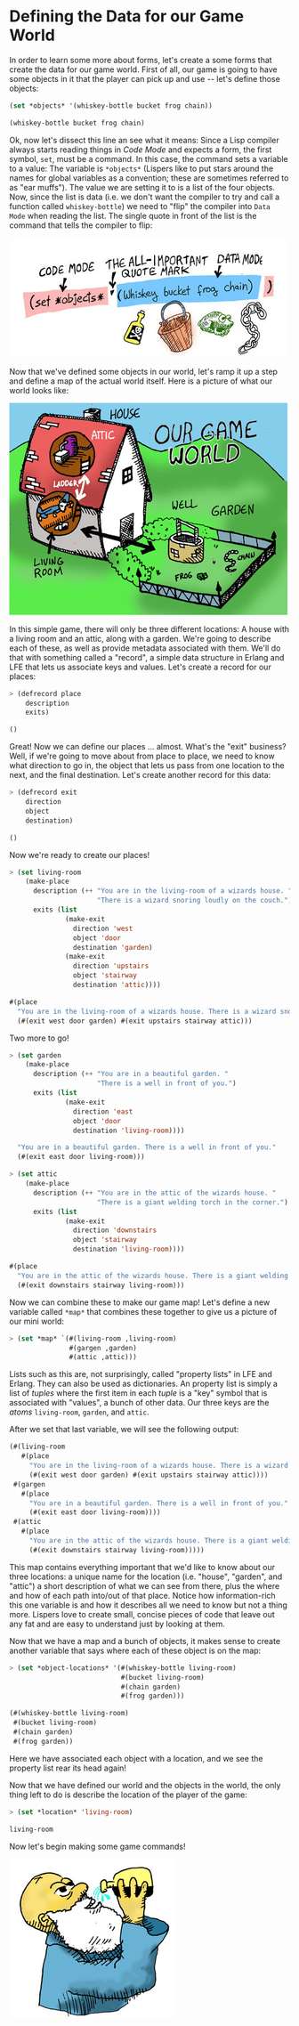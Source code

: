 # Defining the Data for our Game World

In order to learn some more about forms, let's create a some forms that create the data for our game world. First of all, our game is going to have some objects in it that the player can pick up and use -- let's define those objects:

```lisp
(set *objects* '(whiskey-bottle bucket frog chain))
```
```lisp
(whiskey-bottle bucket frog chain)
```

Ok, now let's dissect this line an see what it means: Since a Lisp compiler always starts reading things in *Code Mode* and expects a form, the first symbol, ``set``, must be a command. In this case, the command sets a variable to a value: The variable is ``*objects*`` (Lispers like to put stars around the names for global variables as a convention; these are sometimes referred to as "ear muffs"). The value we are setting it to is a list of the four objects. Now, since the list is data (i.e. we don't want the compiler to try and call a function called ``whiskey-bottle``) we need to "flip" the compiler into ``Data Mode`` when reading the list. The single quote in front of the list is the command that tells the compiler to flip:

![](images/objects.jpg)

Now that we've defined some objects in our world, let's ramp it up a step and define a map of the actual world itself. Here is a picture of what our world looks like:

![](images/world.jpg)

In this simple game, there will only be three different locations: A house with a living room and an attic, along with a garden. We're going to describe each of these, as well as provide metadata associated with them. We'll do that with something called a "record", a simple data structure in Erlang and LFE that lets us associate keys and values. Let's create a record for our places:

```lisp
> (defrecord place
    description
    exits)
```
```lisp
()
```

Great! Now we can define our places ... almost. What's the "exit" business? Well, if we're going to move about from place to place, we need to know what direction to go in, the object that lets us pass from one location to the next, and the final destination. Let's create another record for this data:

```lisp
> (defrecord exit
    direction
    object
    destination)
```
```lisp
()
```

Now we're ready to create our places!

```lisp
> (set living-room
    (make-place
      description (++ "You are in the living-room of a wizards house. "
                      "There is a wizard snoring loudly on the couch.")
      exits (list
              (make-exit
                direction 'west
                object 'door
                destination 'garden)
              (make-exit
                direction 'upstairs
                object 'stairway
                destination 'attic))))
```
```lisp
#(place
  "You are in the living-room of a wizards house. There is a wizard snoring loudly on the couch."
  (#(exit west door garden) #(exit upstairs stairway attic)))
```

Two more to go!

```lisp
> (set garden
    (make-place
      description (++ "You are in a beautiful garden. "
                      "There is a well in front of you.")
      exits (list
              (make-exit
                direction 'east
                object 'door
                destination 'living-room))))
```
```lisp
  "You are in a beautiful garden. There is a well in front of you."
  (#(exit east door living-room)))
```
```lisp
> (set attic
    (make-place
      description (++ "You are in the attic of the wizards house. "
                      "There is a giant welding torch in the corner.")
      exits (list
              (make-exit
                direction 'downstairs
                object 'stairway
                destination 'living-room))))
```
```lisp
#(place
  "You are in the attic of the wizards house. There is a giant welding torch in the corner."
  (#(exit downstairs stairway living-room)))
```

Now we can combine these to make our game map! Let's define a new variable called ``*map*`` that combines these together to give us a picture of our mini world:

```lisp
> (set *map* `(#(living-room ,living-room)
               #(gargen ,garden)
               #(attic ,attic)))
```

 Lists such as this are, not surprisingly, called "property lists" in LFE and Erlang. They can also be used as dictionaries. An property list is simply a list of *tuples* where the first item in each *tuple* is a "key" symbol that is associated with "values", a bunch of other data. Our three keys are the *atoms* ``living-room``, ``garden``, and ``attic``.

After we set that last variable, we will see the following output:

```lisp
(#(living-room
   #(place
     "You are in the living-room of a wizards house. There is a wizard snoring loudly on the couch."
     (#(exit west door garden) #(exit upstairs stairway attic))))
 #(gargen
   #(place
     "You are in a beautiful garden. There is a well in front of you."
     (#(exit east door living-room))))
 #(attic
   #(place
     "You are in the attic of the wizards house. There is a giant welding torch in the corner."
     (#(exit downstairs stairway living-room)))))
```

This map contains everything important that we'd like to know about our three locations: a unique name for the location (i.e. "house", "garden", and "attic") a short description of what we can see from there, plus the where and how of each path into/out of that place. Notice how information-rich this one variable is and how it describes all we need to know but not a thing more. Lispers love to create small, concise pieces of code that leave out any fat and are easy to understand just by looking at them.

Now that we have a map and a bunch of objects, it makes sense to create another variable that says where each of these object is on the map:

```lisp
> (set *object-locations* '(#(whiskey-bottle living-room)
                            #(bucket living-room)
                            #(chain garden)
                            #(frog garden)))
```
```lisp
(#(whiskey-bottle living-room)
 #(bucket living-room)
 #(chain garden)
 #(frog garden))
```

Here we have associated each object with a location, and we see the property list rear its head again!

Now that we have defined our world and the objects in the world, the only thing left to do is describe the location of the player of the game:

```lisp
> (set *location* 'living-room)
```
```lisp
living-room
```

Now let's begin making some game commands!

![](images/drink.jpg)
